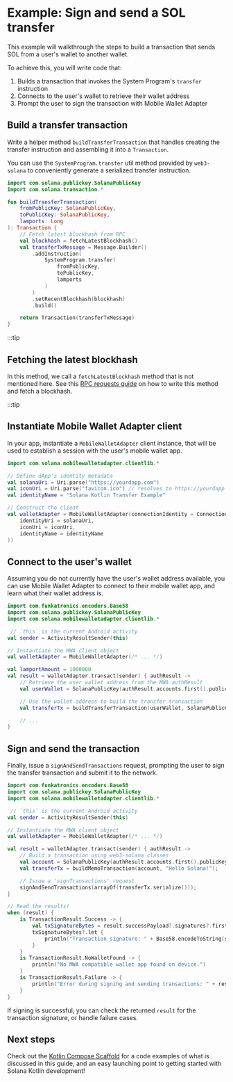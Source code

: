 # Example: Sign and send a SOL transfer

This example will walkthrough the steps to build a transaction that sends SOL from a user's wallet to another wallet.

To achieve this, you will write code that:

1. Builds a transaction that invokes the System Program's `transfer` instruction
2. Connects to the user's wallet to retrieve their wallet address
3. Prompt the user to sign the transaction with Mobile Wallet Adapter

## Build a transfer transaction

Write a helper method `buildTransferTransaction` that handles creating the transfer instruction and assembling it into a `Transaction`.

You can use the `SystemProgram.transfer` util method provided by `web3-solana` to conveniently generate a serialized transfer instruction.

```kotlin
import com.solana.publickey.SolanaPublicKey
import com.solana.transaction.*

fun buildTransferTransaction(
    fromPublicKey: SolanaPublicKey,
    toPublicKey: SolanaPublicKey,
    lamports: Long
): Transaction {
    // Fetch latest blockhash from RPC
    val blockhash = fetchLatestBlockhash()
    val transferTxMessage = Message.Builder()
        .addInstruction(
            SystemProgram.transfer(
                fromPublicKey,
                toPublicKey,
                lamports
            )
        )
        .setRecentBlockhash(blockhash)
        .build()

    return Transaction(transferTxMessage)
}
```

:::tip

## Fetching the latest blockhash

In this method, we call a `fetchLatestBlockhash` method that is not mentioned here. See this [RPC requests guide](/android-native/making_rpc_requests#defining-the-json-rpc-response) on how to write this method and fetch a blockhash.

:::tip

## Instantiate Mobile Wallet Adapter client

In your app, instantiate a `MobileWalletAdapter` client instance, that will be used to establish a session with the user's mobile wallet app.

```kotlin
import com.solana.mobilewalletadapter.clientlib.*

// Define dApp's identity metadata
val solanaUri = Uri.parse("https://yourdapp.com")
val iconUri = Uri.parse("favicon.ico") // resolves to https://yourdapp.com/favicon.ico
val identityName = "Solana Kotlin Transfer Example"

// Construct the client
val walletAdapter = MobileWalletAdapter(connectionIdentity = ConnectionIdentity(
    identityUri = solanaUri,
    iconUri = iconUri,
    identityName = identityName
))
```

## Connect to the user's wallet

Assuming you do not currently have the user's wallet address available, you can use Mobile Wallet Adapter
to connect to their mobile wallet app, and learn what their wallet address is.

```kotlin
import com.funkatronics.encoders.Base58
import com.solana.publickey.SolanaPublicKey
import com.solana.mobilewalletadapter.clientlib.*

 // `this` is the current Android activity
val sender = ActivityResultSender(this)

// Instantiate the MWA client object
val walletAdapter = MobileWalletAdapter(/* ... */)

val lamportAmount = 1000000
val result = walletAdapter.transact(sender) { authResult ->
    // Retrieve the user wallet address from the MWA authResult
    val userWallet = SolanaPublicKey(authResult.accounts.first().publicKey)

    // Use the wallet address to build the transfer transaction
    val transferTx = buildTransferTransaction(userWallet, SolanaPublicKey("<address_of_recipient>"), lamportAmount);

    // ...
}
```

## Sign and send the transaction

Finally, issue a `signAndSendTransactions` request, prompting the user to sign the transfer transaction
and submit it to the network.

```kotlin
import com.funkatronics.encoders.Base58
import com.solana.publickey.SolanaPublicKey
import com.solana.mobilewalletadapter.clientlib.*

 // `this` is the current Android activity
val sender = ActivityResultSender(this)

// Instantiate the MWA client object
val walletAdapter = MobileWalletAdapter(/* ... */)

val result = walletAdapter.transact(sender) { authResult ->
    // Build a transaction using web3-solana classes
    val account = SolanaPublicKey(authResult.accounts.first().publicKey)
    val transferTx = buildMemoTransaction(account, "Hello Solana!");

    // Issue a 'signTransactions' request
    signAndSendTransactions(arrayOf(transferTx.serialize()));
}

// Read the results!
when (result) {
    is TransactionResult.Success -> {
        val txSignatureBytes = result.successPayload?.signatures?.first()
        txSignatureBytes?.let {
            println("Transaction signature: " + Base58.encodeToString(signedTxBytes))
        }
    }
    is TransactionResult.NoWalletFound -> {
        println("No MWA compatible wallet app found on device.")
    }
    is TransactionResult.Failure -> {
        println("Error during signing and sending transactions: " + result.e.message)
    }
}
```

If signing is successful, you can check the returned `result` for the transaction signature, or handle failure cases.

## Next steps

Check out the [Kotlin Compose Scaffold](https://github.com/solana-mobile/solana-kotlin-compose-scaffold) for a code examples of what is discussed in this guide, and an easy launching point to getting started with Solana Kotlin development!
